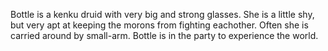 Bottle is a kenku druid with very big and strong glasses.
She is a little shy, but very apt at keeping the morons from fighting eachother.
Often she is carried around by small-arm.
Bottle is in the party to experience the world. 